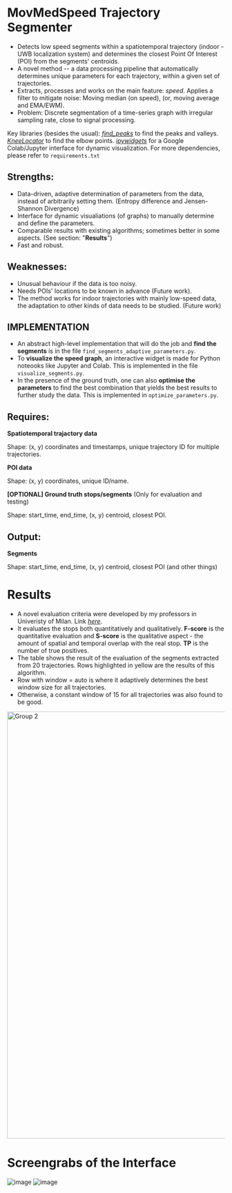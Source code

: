# MovMedSpeed Trajectory Segmenter
- Detects low speed segments within a spatiotemporal trajectory (indoor - UWB localization system) and determines the closest Point Of Interest (POI) from the segments' centroids.
- A novel method -- a data processing pipeline that automatically determines unique parameters for each trajectory, within a given set of trajectories.
- Extracts, processes and works on the main feature: _speed_. Applies a filter to mitigate noise: Moving median (on speed), (or, moving average and EMA/EWM).
- Problem: Discrete segmentation of a time-series graph with irregular sampling rate, close to signal processing.

Key libraries (besides the usual):
_[find_peaks](https://docs.scipy.org/doc/scipy/reference/generated/scipy.signal.find_peaks.html)_ to find the peaks and valleys.
_[KneeLocator](https://pypi.org/project/kneed/)_ to find the elbow points.
_[ipywidgets](https://ipywidgets.readthedocs.io/en/stable/)_ for a Google Colab/Jupyter interface for dynamic visualization.
For more dependencies, please refer to `requirements.txt`

## Strengths:
- Data-driven, adaptive determination of parameters from the data, instead of arbitrarily setting them. (Entropy difference and Jensen-Shannon Divergence)
- Interface for dynamic visualiations (of graphs) to manually determine and define the parameters.
- Comparable results with existing algorithms; sometimes better in some aspects. (See section: "**Results**")
- Fast and robust.

## Weaknesses:
- Unusual behaviour if the data is too noisy.
- Needs POIs' locations to be known in advance (Future work).
- The method works for indoor trajectories with mainly low-speed data, the adaptation to other kinds of data needs to be studied. (Future work)

## IMPLEMENTATION

- An abstract high-level implementation that will do the job and **find the segments** is in the file `find_segments_adaptive_parameters.py`.
- To **visualize the speed graph**, an interactive widget is made for Python noteooks like Jupyter and Colab.
  This is implemented in the file `visualize_segments.py`.
- In the presence of the ground truth, one can also **optimise the parameters** to find the best combination that yields
  the best results to further study the data. This is implemented in `optimize_parameters.py`. 

## Requires:
**Spatiotemporal trajactory data**

Shape: (x, y) coordinates and timestamps, unique trajectory ID for multiple trajectories.

**POI data**

Shape: (x, y) coordinates, unique ID/name.

**[OPTIONAL] Ground truth stops/segments** (Only for evaluation and testing)

Shape: start_time, end_time, (x, y) centroid, closest POI.

## Output:
**Segments**

Shape: start_time, end_time, (x, y) centroid, closest POI (and other things)

# Results

- A novel evaluation criteria were developed by my professors in Univeristy of Milan. Link _[here](https://doi.org/10.1109/PerCom53586.2022.9762404)_.
- It evaluates the stops both quantitatively and qualitatively. **F-score** is the quantitative evaluation and **S-score** is the qualitative aspect - the amount of spatial and temporal overlap with the real stop. **TP** is the number of true positives.
- The table shows the result of the evaluation of the segments extracted from 20 trajectories. Rows highlighted in yellow are the results of this algorithm.
- Row with window = auto is where it adaptively determines the best window size for all trajectories.
- Otherwise, a constant window of 15 for all trajectories was also found to be good.
<img width="989" alt="Group 2" src="https://github.com/sumdher/MovMedSpdEval/assets/26754139/53a9ad55-65b3-4512-bdfa-17e8b43c7338">


# Screengrabs of the Interface

![image](https://github.com/sumdher/MovMedSpdEval/assets/26754139/7d983d04-8dbb-4e41-beef-9d9109d19f02)
![image](https://github.com/sumdher/MovMedSpdEval/assets/26754139/802dacfd-72ad-43a9-a9b3-fea0da9b9105)



